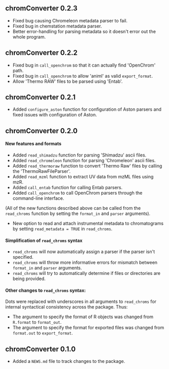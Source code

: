 ## chromConverter 0.2.3

* Fixed bug causing Chromeleon metadata parser to fail.
* Fixed bug in chemstation metadata parser.
* Better error-handling for parsing metadata so it doesn't error out the whole program.

## chromConverter 0.2.2

* Fixed bug in `call_openchrom` so that it can actually find 'OpenChrom' path.
* Fixed bug in `call_openchrom` to allow 'animl' as valid `export_format`.
* Allow 'Thermo RAW' files to be parsed using 'Entab'.

## chromConverter 0.2.1

* Added `configure_aston` function for configuration of Aston parsers and fixed issues with configuration of Aston.

## chromConverter 0.2.0

#### New features and formats

* Added `read_shimadzu` function for parsing 'Shimadzu' ascii files.
* Added `read_chromeleon` function for parsing 'Chromeleon' ascii files.
* Added `read_thermoraw` function to convert 'Thermo Raw' files by calling the 'ThermoRawFileParser'.
* Added `read_mzml` function to extract UV data from mzML files using mzR.
* Added `call_entab` function for calling Entab parsers.
* Added `call_openchrom` to call OpenChrom parsers through the command-line interface.

(All of the new functions described above can be called from the `read_chroms` function by setting the `format_in` and `parser` arguments).

* New option to read and attach instrumental metadata to chromatograms by setting `read_metadata = TRUE` in `read_chroms`.

#### Simplification of `read_chroms` syntax
* `read_chroms` will now automatically assign a parser if the parser isn't specified.
* `read_chroms` will throw more informative errors for mismatch between `format_in` and `parser` arguments.
* `read_chroms` will try to automatically determine if files or directories are being provided.

#### Other changes to `read_chroms` syntax:
Dots were replaced with underscores in all arguments to `read_chroms` for internal syntactical consistency across the package. Thus:

* The argument to specify the format of R objects was changed from `R.format` to `format_out`.
* The argument to specify the format for exported files was changed from `format.out` to `export_format`.

## chromConverter 0.1.0

* Added a `NEWS.md` file to track changes to the package.

